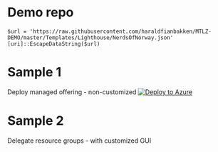 # Demo repo

    $url = 'https://raw.githubusercontent.com/haraldfianbakken/MTLZ-DEMO/master/Templates/Lighthouse/NerdsOfNorway.json'
    [uri]::EscapeDataString($url) 


# Sample 1 
Deploy managed offering - non-customized
[![Deploy to Azure](https://aka.ms/deploytoazurebutton)](https://portal.azure.com/#create/Microsoft.Template/uri/https%3A%2F%2Fraw.githubusercontent.com%2Fharaldfianbakken%2FMTLZ-DEMO%2Fmaster%2FTemplates%2FLighthouse%2FNerdsOfNorway.json)

# Sample 2 
Delegate resource groups - with customized GUI
